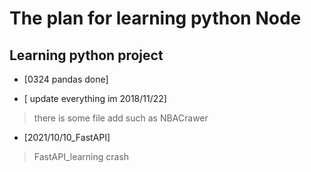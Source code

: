 # The plan for learning python Node

## Learning python project

- [0324 pandas done]

- [ update everything im 2018/11/22]

> there is some file add
> such as NBACrawer

- [2021/10/10_FastAPI]

> FastAPI_learning crash
